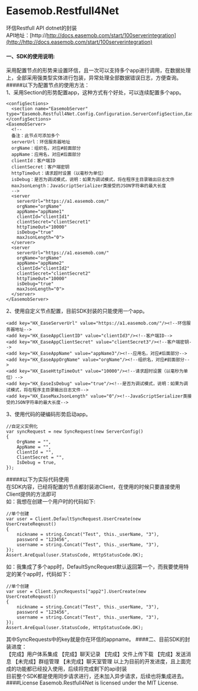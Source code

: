 # Easemob.Restfull4Net
环信Restfull API dotnet的封装  
API地址：[http://http://docs.easemob.com/start/100serverintegration](http://http://docs.easemob.com/start/100serverintegration)  

#### 一、SDK的使用说明:   
采用配置节点的形势来设置环信，且一次可以支持多个app进行调用，在数据处理上，全部采用强类型实体进行包装，异常处理全部数据错误日志，方便查询。  
#####以下为配置节点的使用方法：  
1、采用Section的形势配置app，这种方式有个好处，可以连续配置多个app。  
```
<configSections>
  <section name="EasemobServer" type="Easemob.Restfull4Net.Config.Configuration.ServerConfigSection,Easemob.Restfull4Net"/>
</configSections>
<EasemobServer>
  <!--
  备注：此节点可添加多个
  serverUrl：环信服务器地址
  orgName：组织名，对应#前面部分
  appName：应用名，对应#后面部分
  clientId：客户端ID
  clientSecret：客户端密钥
  httpTimeOut：请求超时设置（以毫秒为单位）
  isDebug：是否为调试模式，说明：如果为调试模式，将在程序主目录输出日志文件
  maxJsonLength：JavaScriptSerializer类接受的JSON字符串的最大长度
  -->
  <server 
    serverUrl="https://a1.easemob.com/" 
    orgName="orgName" 
    appName="appName1" 
    clientId="clientId1" 
    clientSecret="clientSecret1" 
    httpTimeOut="10000" 
    isDebug="true" 
    maxJsonLength="0">
  </server>
  <server
    serverUrl="https://a1.easemob.com/"
    orgName="orgName"
    appName="appName2"
    clientId="clientId2"
    clientSecret="clientSecret2"
    httpTimeOut="10000"
    isDebug="true"
    maxJsonLength="0">
  </server>
</EasemobServer>
```
2、使用自定义节点配置，目前SDK封装的只能使用一个app。
```
<add key="HX_EaseServerUrl" value="https://a1.easemob.com/"/><!--环信服务器地址-->
<add key="HX_EaseAppClientID" value="clientId3"/><!--客户端ID-->
<add key="HX_EaseAppClientSecret" value="clientSecret3"/><!--客户端密钥-->
<add key="HX_EaseAppName" value="appName3"/><!--应用名，对应#后面部分-->
<add key="HX_EaseAppOrgName" value="orgName"/><!--组织名，对应#前面部分-->
<add key="HX_EaseHttpTimeOut" value="10000"/><!--请求超时设置（以毫秒为单位）-->
<add key="HX_EaseIsDebug" value="true"/><!--是否为调试模式，说明：如果为调试模式，将在程序主目录输出日志文件-->
<add key="HX_EaseMaxJsonLength" value="0"/><!--JavaScriptSerializer类接受的JSON字符串的最大长度-->
```
3、使用代码的硬编码形势启动app。
```
//自定义实例化
var syncRequest = new SyncRequest(new ServerConfig()
{
    OrgName = "",
    AppName = "",
    ClientId = "",
    ClientSecret = "",
    IsDebug = true,
});
```
#####以下为实际代码使用   
在SDK内容，已经将配置的节点都封装进Client，在使用的时候只要直接使用Client提供的方法即可   
如：我想在创建一个用户时的代码如下:   
```
//单个创建
var user = Client.DefaultSyncRequest.UserCreate(new UserCreateReqeust()
{
    nickname = string.Concat("Test", this._userName, "3"),
    password = "123456",
    username = string.Concat("Test", this._userName, "3"),
});
Assert.AreEqual(user.StatusCode, HttpStatusCode.OK);
```
如：我集成了多个app时，DefaultSyncRequest默认返回第一个，而我要使用特定的某个app时，代码如下：
```
//单个创建
var user = Client.SyncRequests["app2"].UserCreate(new UserCreateReqeust()
{
    nickname = string.Concat("Test", this._userName, "3"),
    password = "123456",
    username = string.Concat("Test", this._userName, "3"),
});
Assert.AreEqual(user.StatusCode, HttpStatusCode.OK);
```
其中SyncRequests中的key就是你在环信的appname。
####二、目前SDK的封装进度：   
【完成】用户体系集成
【完成】聊天记录
【完成】文件上传下载
【完成】发送消息
【未完成】群组管理
【未完成】聊天室管理
以上为目前的开发进度，且上面完成的功能都已经投入使用，后续将完成剩下的api封装  
目前整个SDK都是使用同步请求进行，还未加入异步请求，后续也将集成进去。   
####License
Easemob.Restfull4Net is licensed under the MIT License.